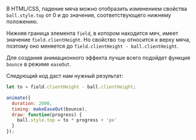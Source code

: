 В HTML/CSS, падение мяча можно отобразить изменением свойства `ball.style.top` от 0 и до значения, соответствующего нижнему положению.

Нижняя граница элемента `field`, в котором находится мяч, имеет значение  `field.clientHeight`. Но свойство `top` относится к верху мяча, поэтому оно меняется до `field.clientHeight - ball.clientHeight`.

Для создания анимационного эффекта лучше всего подойдет функция `bounce` в режиме `easeOut`.

Следующий код даст нам нужный результат:

```js
let to = field.clientHeight - ball.clientHeight;

animate({
  duration: 2000,
  timing: makeEaseOut(bounce),
  draw: function(progress) {
    ball.style.top = to * progress + 'px'
  }
});
```

